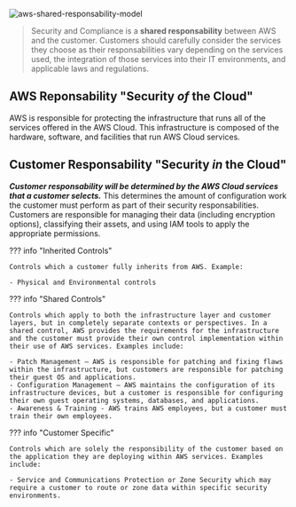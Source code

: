 ![aws-shared-responsability-model](https://d1.awsstatic.com/security-center/Shared_Responsibility_Model_V2.59d1eccec334b366627e9295b304202faf7b899b.jpg)

> Security and Compliance is a **shared responsability** between AWS and the customer. Customers should carefully consider the services they choose as their responsabilities vary depending on the services used, the integration of those services into their IT environments, and applicable laws and regulations.

## **AWS Reponsability "Security *of* the Cloud"**
AWS is responsible for protecting the infrastructure that runs all of the services offered in the AWS Cloud. This infrastructure is composed of the hardware, software, and facilities that run AWS Cloud services.

## **Customer Responsability "Security *in* the Cloud"**
***Customer responsability will be determined by the AWS Cloud services that a customer selects.*** This determines the amount of configuration work the customer must perform as part of their security responsabilities. Customers are responsible for managing their data (including encryption options), classifying their assets, and using IAM tools to apply the appropriate permissions.

??? info "Inherited Controls"

    Controls which a customer fully inherits from AWS. Example:
    
    - Physical and Environmental controls

??? info "Shared Controls"

    Controls which apply to both the infrastructure layer and customer layers, but in completely separate contexts or perspectives. In a shared control, AWS provides the requirements for the infrastructure and the customer must provide their own control implementation within their use of AWS services. Examples include:
    
    - Patch Management – AWS is responsible for patching and fixing flaws within the infrastructure, but customers are responsible for patching their guest OS and applications.
    - Configuration Management – AWS maintains the configuration of its infrastructure devices, but a customer is responsible for configuring their own guest operating systems, databases, and applications.
    - Awareness & Training - AWS trains AWS employees, but a customer must train their own employees.

??? info "Customer Specific"

    Controls which are solely the responsibility of the customer based on the application they are deploying within AWS services. Examples include:
    
    - Service and Communications Protection or Zone Security which may require a customer to route or zone data within specific security environments.

